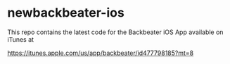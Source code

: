 # newbackbeater-ios

This repo contains the latest code for the Backbeater iOS App available on iTunes at

https://itunes.apple.com/us/app/backbeater/id477798185?mt=8

